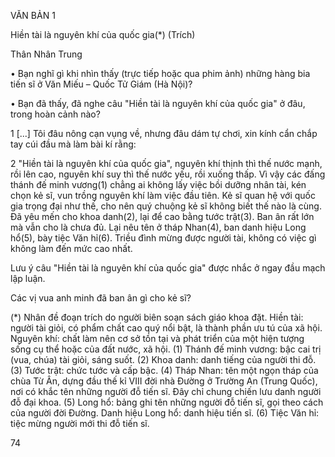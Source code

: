 VĂN BẢN 1

Hiền tài là nguyên khí của quốc gia(*)
(Trích)

Thân Nhân Trung

• Bạn nghĩ gì khi nhìn thấy (trực tiếp hoặc qua phim ảnh) những hàng bia tiến sĩ ở Văn Miếu – Quốc Tử Giám (Hà Nội)?

• Bạn đã thấy, đã nghe câu "Hiền tài là nguyên khí của quốc gia" ở đâu, trong hoàn cảnh nào?

1 [...] Tôi đâu nông cạn vụng về, nhưng đâu dám tự chơi, xin kính cẩn chắp tay cúi đầu mà làm bài kí rằng:

2 "Hiền tài là nguyên khí của quốc gia", nguyên khí thịnh thì thế nước mạnh, rồi lên cao, nguyên khí suy thì thế nước yếu, rồi xuống thấp. Vì vậy các đấng thánh đế minh vương(1) chẳng ai không lấy việc bồi dưỡng nhân tài, kén chọn kẻ sĩ, vun trồng nguyên khí làm việc đầu tiên. Kẻ sĩ quan hệ với quốc gia trọng đại như thế, cho nên quý chuộng kẻ sĩ không biết thế nào là cùng. Đã yêu mến cho khoa danh(2), lại để cao bằng tước trật(3). Ban ân rất lớn mà vẫn cho là chưa đủ. Lại nêu tên ở tháp Nhan(4), ban danh hiệu Long hổ(5), bày tiệc Văn hỉ(6). Triều đình mừng được người tài, không có việc gì không làm đến mức cao nhất.

Lưu ý câu "Hiền tài là nguyên khí của quốc gia" được nhắc ở ngay đầu mạch lập luận.

Các vị vua anh minh đã ban ân gì cho kẻ sĩ?

(*) Nhân đề đoạn trích do người biên soạn sách giáo khoa đặt.
Hiền tài: người tài giỏi, có phẩm chất cao quý nổi bật, là thành phần ưu tú của xã hội.
Nguyên khí: chất làm nên cơ sở tồn tại và phát triển của một hiện tượng sống cụ thể hoặc của đất nước, xã hội.
(1) Thánh đế minh vương: bậc cai trị (vua, chúa) tài giỏi, sáng suốt.
(2) Khoa danh: danh tiếng của người thi đỗ.
(3) Tước trật: chức tước và cấp bậc.
(4) Tháp Nhan: tên một ngọn tháp của chùa Từ Ân, dựng đầu thế kỉ VIII đời nhà Đường ở Trường An (Trung Quốc), nơi có khắc tên những người đỗ tiến sĩ. Đây chỉ chung chiến lưu danh người đỗ đại khoa.
(5) Long hổ: bảng ghi tên những người đỗ tiến sĩ, gọi theo cách của người đời Đường. Danh hiệu Long hổ: danh hiệu tiến sĩ.
(6) Tiệc Văn hỉ: tiệc mừng người mới thi đỗ tiến sĩ.

74
